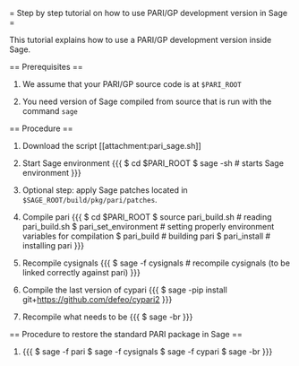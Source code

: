 = Step by step tutorial on how to use PARI/GP development version in Sage =

This tutorial explains how to use a PARI/GP development version inside Sage.

== Prerequisites ==

 1. We assume that your PARI/GP source code is at `$PARI_ROOT`

 2. You need version of Sage compiled from source that is run with the command `sage`

== Procedure ==

 1. Download the script [[attachment:pari_sage.sh]]

 2. Start Sage environment {{{
$ cd $PARI_ROOT
$ sage -sh                # starts Sage environment
}}}

 3. Optional step: apply Sage patches located in `$SAGE_ROOT/build/pkg/pari/patches`.

 3. Compile pari {{{
$ cd $PARI_ROOT
$ source pari_build.sh    # reading pari_build.sh
$ pari_set_environment    # setting properly environment variables for compilation
$ pari_build              # building pari
$ pari_install            # installing pari
}}}

 3. Recompile cysignals {{{
$ sage -f cysignals       # recompile cysignals (to be linked correctly against pari)
}}}

 4. Compile the last version of cypari {{{
$ sage -pip install git+https://github.com/defeo/cypari2
}}}

 5. Recompile what needs to be {{{
$ sage -br
}}}

== Procedure to restore the standard PARI package in Sage ==

 1. {{{
$ sage -f pari
$ sage -f cysignals
$ sage -f cypari
$ sage -br
}}}
